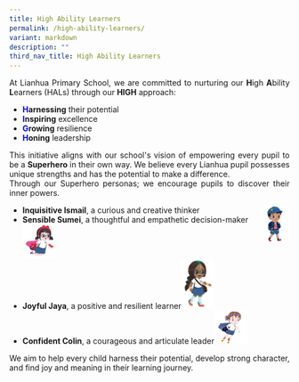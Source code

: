 ```yaml
---
title: High Ability Learners
permalink: /high-ability-learners/
variant: markdown
description: ""
third_nav_title: High Ability Learners
---
```

<p style="text-align: justify;">
	At Lianhua Primary School, we are committed to nurturing our <strong>H</strong>igh <strong>A</strong>bility <strong>L</strong>earners (HALs) through our <strong>HIGH</strong> approach:
  </p><ul>
    <li><strong><span style="color: blue;">H</span></strong><strong>arnessing</strong> their potential</li>
    <li><strong><span style="color: blue;">I</span></strong><strong>nspiring</strong> excellence</li>
    <li><strong><span style="color: blue;">G</span></strong><strong>rowing</strong> resilience</li>
    <li><strong><span style="color: blue;">H</span></strong><strong>oning</strong> leadership</li>
  </ul>
<p style="text-align: justify;">This initiative aligns with our school's vision of empowering every pupil to be a <strong>Superhero</strong> in their own way. We believe every Lianhua pupil possesses unique strengths and has the potential to make a difference. <br>Through our Superhero personas; we encourage pupils to discover their inner powers.<br>
	</p><ul>
    <li><strong>Inquisitive Ismail</strong>, a curious and creative thinker <img style="float:right; width:50px; margin:0 0 10px 15px;" alt="Ismail" src="/images/Learning/High%20Ability%20Learners%20(HALs)/Ismail.png"></li>
    <li><strong>Sensible Sumei</strong>, a thoughtful and empathetic decision-maker<img style="width:60px; height:auto;" alt="Sumei" src="/images/Learning/High%20Ability%20Learners%20(HALs)/Sumei.png"></li>
    <li><strong>Joyful Jaya</strong>, a positive and resilient learner<img style="width:60px; height:auto;" alt="Jaya" src="/images/Learning/High%20Ability%20Learners%20(HALs)/Jaya.png"></li>
    <li><strong>Confident Colin</strong>, a courageous and articulate leader<img style="width:60px; height:auto;" alt="Colin" src="/images/Learning/High%20Ability%20Learners%20(HALs)/Colin.png"></li>
  </ul>
<p style="text-align: justify;">We aim to help every child harness their potential, develop strong character, and find joy and meaning in their learning journey.
</p>
